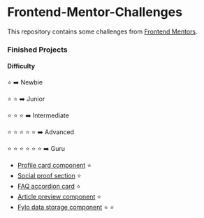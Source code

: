 # Frontend-Mentor-Challenges

This repository contains some challenges from [Frontend Mentors](https://www.frontendmentor.io/challenges). 

### Finished Projects

#### Difficulty 

:star: :arrow_right: Newbie

:star: :star: :arrow_right: Junior

:star: :star: :star: :arrow_right: Intermediate

:star: :star: :star: :star: :star: :arrow_right: Advanced

:star: :star: :star: :star: :star: :star: :arrow_right: Guru


* [Profile card component](https://mesutcifci.github.io/Frontend-Mentor-Challenges/profile-card-component-main/index.html) :star:
* [Social proof section](https://mesutcifci.github.io/Frontend-Mentor-Challenges/social-proof-section-master/index.html) :star: 
* [FAQ accordion card](https://mesutcifci.github.io/Frontend-Mentor-Challenges/faq-accordion-card-main/index.html) :star: 
* [Article preview component](https://mesutcifci.github.io/Frontend-Mentor-Challenges/article-preview-component-master/index.html) :star: 
* [Fylo data storage component](https://mesutcifci.github.io/Frontend-Mentor-Challenges/fylo-data-storage-component-master/index.html) :star: :star:



